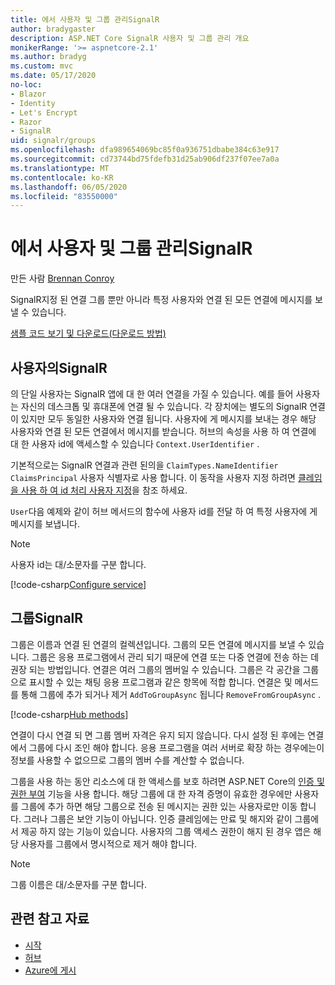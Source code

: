 ```yaml
---
title: 에서 사용자 및 그룹 관리SignalR
author: bradygaster
description: ASP.NET Core SignalR 사용자 및 그룹 관리 개요
monikerRange: '>= aspnetcore-2.1'
ms.author: bradyg
ms.custom: mvc
ms.date: 05/17/2020
no-loc:
- Blazor
- Identity
- Let's Encrypt
- Razor
- SignalR
uid: signalr/groups
ms.openlocfilehash: dfa989654069bc85f0a936751dbabe384c63e917
ms.sourcegitcommit: cd73744bd75fdefb31d25ab906df237f07ee7a0a
ms.translationtype: MT
ms.contentlocale: ko-KR
ms.lasthandoff: 06/05/2020
ms.locfileid: "83550000"
---
```

# <a name="manage-users-and-groups-in-signalr"></a>에서 사용자 및 그룹 관리SignalR

만든 사람 [Brennan Conroy](https://github.com/BrennanConroy)

SignalR지정 된 연결 그룹 뿐만 아니라 특정 사용자와 연결 된 모든 연결에 메시지를 보낼 수 있습니다.

[샘플 코드 보기 및 다운로드](https://github.com/dotnet/AspNetCore.Docs/tree/master/aspnetcore/signalr/groups/sample/)[(다운로드 방법)](xref:index#how-to-download-a-sample)

## <a name="users-in-signalr"></a>사용자의SignalR

의 단일 사용자는 SignalR 앱에 대 한 여러 연결을 가질 수 있습니다. 예를 들어 사용자는 자신의 데스크톱 및 휴대폰에 연결 될 수 있습니다. 각 장치에는 별도의 SignalR 연결이 있지만 모두 동일한 사용자와 연결 됩니다. 사용자에 게 메시지를 보내는 경우 해당 사용자와 연결 된 모든 연결에서 메시지를 받습니다. 허브의 속성을 사용 하 여 연결에 대 한 사용자 id에 액세스할 수 있습니다 `Context.UserIdentifier` .

기본적으로는 SignalR 연결과 관련 된의을 `ClaimTypes.NameIdentifier` `ClaimsPrincipal` 사용자 식별자로 사용 합니다. 이 동작을 사용자 지정 하려면 [클레임을 사용 하 여 id 처리 사용자 지정](xref:signalr/authn-and-authz#use-claims-to-customize-identity-handling)을 참조 하세요.

`User`다음 예제와 같이 허브 메서드의 함수에 사용자 id를 전달 하 여 특정 사용자에 게 메시지를 보냅니다.

> [!NOTE]
> 사용자 id는 대/소문자를 구분 합니다.

[!code-csharp[Configure service](groups/sample/Hubs/ChatHub.cs?range=29-32)]

## <a name="groups-in-signalr"></a>그룹SignalR

그룹은 이름과 연결 된 연결의 컬렉션입니다. 그룹의 모든 연결에 메시지를 보낼 수 있습니다. 그룹은 응용 프로그램에서 관리 되기 때문에 연결 또는 다중 연결에 전송 하는 데 권장 되는 방법입니다. 연결은 여러 그룹의 멤버일 수 있습니다. 그룹은 각 공간을 그룹으로 표시할 수 있는 채팅 응용 프로그램과 같은 항목에 적합 합니다. 연결은 및 메서드를 통해 그룹에 추가 되거나 제거 `AddToGroupAsync` 됩니다 `RemoveFromGroupAsync` .

[!code-csharp[Hub methods](groups/sample/Hubs/ChatHub.cs?range=15-27)]

연결이 다시 연결 되 면 그룹 멤버 자격은 유지 되지 않습니다. 다시 설정 된 후에는 연결에서 그룹에 다시 조인 해야 합니다. 응용 프로그램을 여러 서버로 확장 하는 경우에는이 정보를 사용할 수 없으므로 그룹의 멤버 수를 계산할 수 없습니다.

그룹을 사용 하는 동안 리소스에 대 한 액세스를 보호 하려면 ASP.NET Core의 [인증 및 권한 부여](xref:signalr/authn-and-authz) 기능을 사용 합니다. 해당 그룹에 대 한 자격 증명이 유효한 경우에만 사용자를 그룹에 추가 하면 해당 그룹으로 전송 된 메시지는 권한 있는 사용자로만 이동 합니다. 그러나 그룹은 보안 기능이 아닙니다. 인증 클레임에는 만료 및 해지와 같이 그룹에서 제공 하지 않는 기능이 있습니다. 사용자의 그룹 액세스 권한이 해지 된 경우 앱은 해당 사용자를 그룹에서 명시적으로 제거 해야 합니다.

> [!NOTE]
> 그룹 이름은 대/소문자를 구분 합니다.

## <a name="related-resources"></a>관련 참고 자료

* [시작](xref:tutorials/signalr)
* [허브](xref:signalr/hubs)
* [Azure에 게시](xref:signalr/publish-to-azure-web-app)
